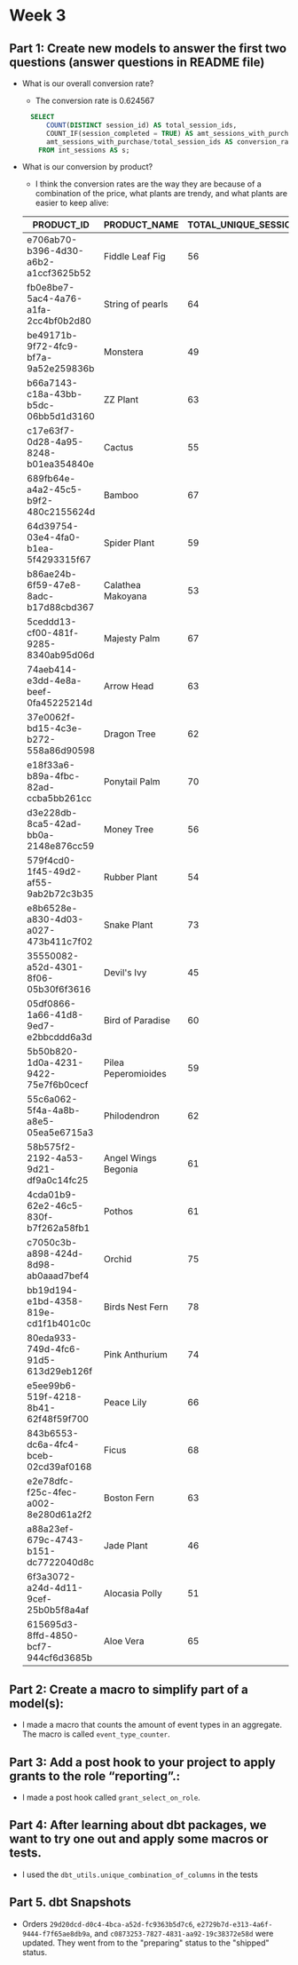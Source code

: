 # Week 3

## Part 1: Create new models to answer the first two questions (answer questions in README file)

- What is our overall conversion rate?
  - The conversion rate is 0.624567

  ``` sql
    SELECT
        COUNT(DISTINCT session_id) AS total_session_ids,
        COUNT_IF(session_completed = TRUE) AS amt_sessions_with_purchase,
        amt_sessions_with_purchase/total_session_ids AS conversion_rate
      FROM int_sessions AS s;
  ```

- What is our conversion by product?

  - I think the conversion rates are the way they are because of a combination of the price, what plants are trendy, and what plants are easier to keep alive:

  | PRODUCT_ID | PRODUCT_NAME | TOTAL_UNIQUE_SESSIONS | AMT_SESSIONS_BOUGHT | CONVERSION_RATE | PRICE |
  | --- | --- | --- | --- | --- | --- |
  | e706ab70-b396-4d30-a6b2-a1ccf3625b52 | Fiddle Leaf Fig | 56 | 50 | 0.892857 | 85.5 |
  | fb0e8be7-5ac4-4a76-a1fa-2cc4bf0b2d80 | String of pearls | 64 | 57 | 0.890625 | 80.5 |
  | be49171b-9f72-4fc9-bf7a-9a52e259836b | Monstera | 49 | 43 | 0.877551 | 50.75 |
  | b66a7143-c18a-43bb-b5dc-06bb5d1d3160 | ZZ Plant | 63 | 55 | 0.873016 | 25 |
  | c17e63f7-0d28-4a95-8248-b01ea354840e | Cactus | 55 | 47 | 0.854545 | 15 |
  | 689fb64e-a4a2-45c5-b9f2-480c2155624d | Bamboo | 67 | 56 | 0.835821 | 15.25 |
  | 64d39754-03e4-4fa0-b1ea-5f4293315f67 | Spider Plant | 59 | 49 | 0.830508 | 15 |
  | b86ae24b-6f59-47e8-8adc-b17d88cbd367 | Calathea Makoyana | 53 | 44 | 0.830189 | 40.25 |
  | 5ceddd13-cf00-481f-9285-8340ab95d06d | Majesty Palm | 67 | 55 | 0.820896 | 70 |
  | 74aeb414-e3dd-4e8a-beef-0fa45225214d | Arrow Head | 63 | 50 | 0.793651 | 30.95 |
  | 37e0062f-bd15-4c3e-b272-558a86d90598 | Dragon Tree | 62 | 49 | 0.790323 | 50.25 |
  | e18f33a6-b89a-4fbc-82ad-ccba5bb261cc | Ponytail Palm | 70 | 55 | 0.785714 | 80.75 |
  | d3e228db-8ca5-42ad-bb0a-2148e876cc59 | Money Tree | 56 | 44 | 0.785714 | 30.5 |
  | 579f4cd0-1f45-49d2-af55-9ab2b72c3b35 | Rubber Plant | 54 | 42 | 0.777778 | 20.5 |
  | e8b6528e-a830-4d03-a027-473b411c7f02 | Snake Plant | 73 | 56 | 0.767123 | 25.5 |
  | 35550082-a52d-4301-8f06-05b30f6f3616 | Devil's Ivy | 45 | 34 | 0.755556 | 15.25 |
  | 05df0866-1a66-41d8-9ed7-e2bbcddd6a3d | Bird of Paradise | 60 | 45 | 0.75 | 65 |
  | 5b50b820-1d0a-4231-9422-75e7f6b0cecf | Pilea Peperomioides | 59 | 44 | 0.745763 | 20.5 |
  | 55c6a062-5f4a-4a8b-a8e5-05ea5e6715a3 | Philodendron | 62 | 46 | 0.741935 | 45 |
  | 58b575f2-2192-4a53-9d21-df9a0c14fc25 | Angel Wings Begonia | 61 | 45 | 0.737705 | 95 |
  | 4cda01b9-62e2-46c5-830f-b7f262a58fb1 | Pothos | 61 | 45 | 0.737705 | 30.5 |
  | c7050c3b-a898-424d-8d98-ab0aaad7bef4 | Orchid | 75 | 55 | 0.733333 | 50.75 |
  | bb19d194-e1bd-4358-819e-cd1f1b401c0c | Birds Nest Fern | 78 | 57 | 0.730769 | 15.5 |
  | 80eda933-749d-4fc6-91d5-613d29eb126f | Pink Anthurium | 74 | 54 | 0.72973 | 60.95 |
  | e5ee99b6-519f-4218-8b41-62f48f59f700 | Peace Lily | 66 | 48 | 0.727273 | 60.5 |
  | 843b6553-dc6a-4fc4-bceb-02cd39af0168 | Ficus | 68 | 49 | 0.720588 | 20.25 |
  | e2e78dfc-f25c-4fec-a002-8e280d61a2f2 | Boston Fern | 63 | 45 | 0.714286 | 20 |
  | a88a23ef-679c-4743-b151-dc7722040d8c | Jade Plant | 46 | 32 | 0.695652 | 15 |
  | 6f3a3072-a24d-4d11-9cef-25b0b5f8a4af | Alocasia Polly | 51 | 34 | 0.666667 | 95 |
  | 615695d3-8ffd-4850-bcf7-944cf6d3685b | Aloe Vera | 65 | 43 | 0.661538 | 15 |

## Part 2: Create a macro to simplify part of a model(s):

- I made a macro that counts the amount of event types in an aggregate. The macro is called `event_type_counter`.

## Part 3: Add a post hook to your project to apply grants to the role “reporting”.:

- I made a post hook called `grant_select_on_role`.

## Part 4:  After learning about dbt packages, we want to try one out and apply some macros or tests.

- I used the `dbt_utils.unique_combination_of_columns` in the tests 

## Part 5. dbt Snapshots

- Orders `29d20dcd-d0c4-4bca-a52d-fc9363b5d7c6`, `e2729b7d-e313-4a6f-9444-f7f65ae8db9a`, and `c0873253-7827-4831-aa92-19c38372e58d` were updated. They went from to the "preparing" status to the "shipped" status.
